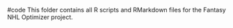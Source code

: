 #code
This folder contains all R scripts and RMarkdown files for the Fantasy NHL Optimizer project.
